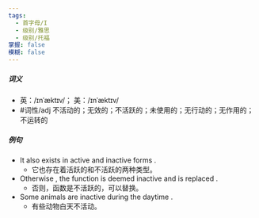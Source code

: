 ```yaml
---
tags:
  - 首字母/I
  - 级别/雅思
  - 级别/托福
掌握: false
模糊: false
---
```

##### 词义
- 英：/ɪnˈæktɪv/； 美：/ɪnˈæktɪv/
- #词性/adj  不活动的；无效的；不活跃的；未使用的；无行动的；无作用的；不运转的
##### 例句
- It also exists in active and inactive forms .
	- 它也存在着活跃的和不活跃的两种类型。
- Otherwise , the function is deemed inactive and is replaced .
	- 否则，函数是不活跃的，可以替换。
- Some animals are inactive during the daytime .
	- 有些动物白天不活动。
